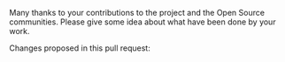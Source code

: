 Many thanks to your contributions to the project and the Open Source communities.
Please give some idea about what have been done by your work.

Changes proposed in this pull request:

